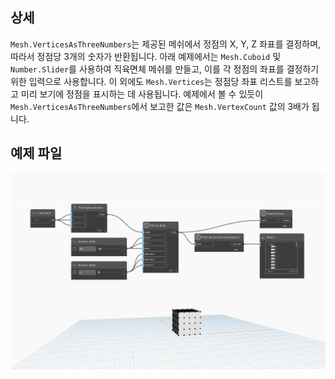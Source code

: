 ## 상세
`Mesh.VerticesAsThreeNumbers`는 제공된 메쉬에서 정점의 X, Y, Z 좌표를 결정하며, 따라서 정점당 3개의 숫자가 반환됩니다. 아래 예제에서는 `Mesh.Cuboid` 및 `Number.Slider`를 사용하여 직육면체 메쉬를 만들고, 이를 각 정점의 좌표를 결정하기 위한 입력으로 사용합니다. 이 외에도 `Mesh.Vertices`는 정점당 좌표 리스트를 보고하고 미리 보기에 정점을 표시하는 데 사용됩니다. 예제에서 볼 수 있듯이 `Mesh.VerticesAsThreeNumbers`에서 보고한 값은 `Mesh.VertexCount` 값의 3배가 됩니다.

## 예제 파일

![Example](./Autodesk.DesignScript.Geometry.Mesh.VerticesAsThreeNumbers_img.jpg)
